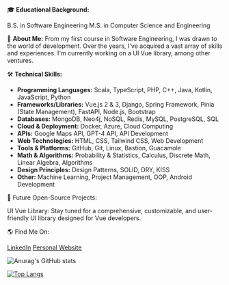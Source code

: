 🎓 **Educational Background:**

B.S. in Software Engineering
M.S. in Computer Science and Engineering

🌱 **About Me:**
From my first course in Software Engineering, I was drawn to the world of development. Over the years, I've acquired a vast array of skills and experiences. I'm currently working on a UI Vue library, among other ventures.

🛠 **Technical Skills:**

- **Programming Languages:** Scala, TypeScript, PHP, C++, Java, Kotlin, JavaScript, Python
- **Frameworks/Libraries:** Vue.js 2 & 3, Django, Spring Framework, Pinia (State Management), FastAPI, Node.js, Bootstrap
- **Databases:** MongoDB, Neo4j, NoSQL, Redis, MySQL, PostgreSQL, SQL
- **Cloud & Deployment:** Docker, Azure, Cloud Computing
- **APIs:** Google Maps API, GPT-4 API, API Development
- **Web Technologies:** HTML, CSS, Tailwind CSS, Web Development
- **Tools & Platforms:** GitHub, Git, Linux, Bastion, Guacamole
- **Math & Algorithms:** Probability & Statistics, Calculus, Discrete Math, Linear Algebra, Algorithms
- **Design Principles:** Design Patterns, SOLID, DRY, KISS
- **Other:** Machine Learning, Project Management, OOP, Android Development

🔮 Future Open-Source Projects:

UI Vue Library: Stay tuned for a comprehensive, customizable, and user-friendly UI library designed for Vue developers.

🌎 Find Me On:

[LinkedIn](https://www.linkedin.com/in/akshtim/)
[Personal Website](https://temirlandev.netlify.app/)

![Anurag's GitHub stats](https://github-readme-stats.vercel.app/api?username=Koffer0-0&show_icons=true&theme=radical) 

[![Top Langs](https://github-readme-stats.vercel.app/api/top-langs/?username=Koffer0-0&layout=compact&theme=radical)](https://github.com/anuraghazra/github-readme-stats)

